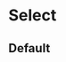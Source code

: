<script setup lang="ts">
import BasicSelect from '../../examples/KonSelect/BasicSelect.vue';

</script>

# Select

## Default

<DocExample>
<BasicSelect />
</DocExample>
